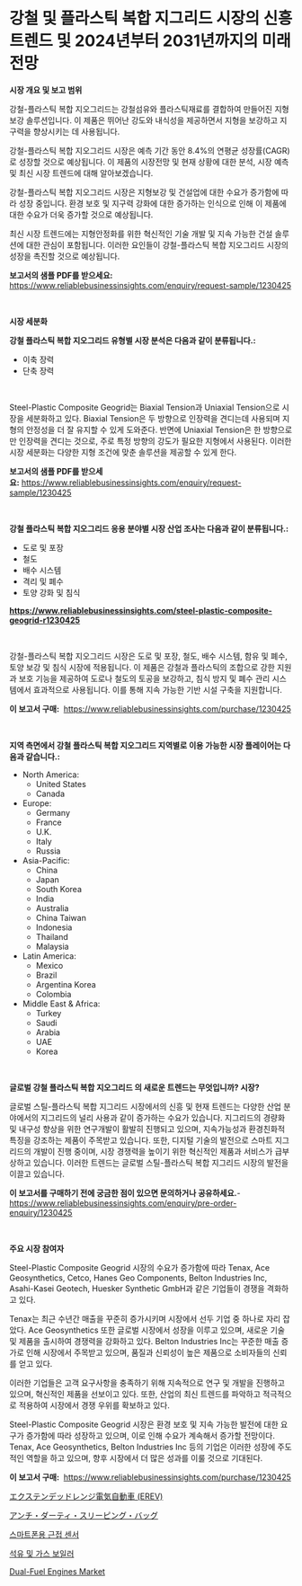 <p><h1>강철 및 플라스틱 복합 지그리드 시장의 신흥 트렌드 및 2024년부터 2031년까지의 미래 전망</h1></p><p><strong>시장 개요 및 보고 범위</strong></p>
<p><p>강철-플라스틱 복합 지오그리드는 강철섬유와 플라스틱재료를 결합하여 만들어진 지형보강 솔루션입니다. 이 제품은 뛰어난 강도와 내식성을 제공하면서 지형을 보강하고 지구력을 향상시키는 데 사용됩니다.</p><p>강철-플라스틱 복합 지오그리드 시장은 예측 기간 동안 8.4%의 연평균 성장률(CAGR)로 성장할 것으로 예상됩니다. 이 제품의 시장전망 및 현재 상황에 대한 분석, 시장 예측 및 최신 시장 트렌드에 대해 알아보겠습니다.</p><p>강철-플라스틱 복합 지오그리드 시장은 지형보강 및 건설업에 대한 수요가 증가함에 따라 성장 중입니다. 환경 보호 및 지구력 강화에 대한 증가하는 인식으로 인해 이 제품에 대한 수요가 더욱 증가할 것으로 예상됩니다.</p><p>최신 시장 트렌드에는 지형안정화를 위한 혁신적인 기술 개발 및 지속 가능한 건설 솔루션에 대한 관심이 포함됩니다. 이러한 요인들이 강철-플라스틱 복합 지오그리드 시장의 성장을 촉진할 것으로 예상됩니다.</p></p>
<p><strong>보고서의 샘플 PDF를 받으세요:</strong> <a href="https://www.reliablebusinessinsights.com/enquiry/request-sample/1230425">https://www.reliablebusinessinsights.com/enquiry/request-sample/1230425</a></p>
<p>&nbsp;</p>
<p><strong>시장 세분화</strong></p>
<p><strong>강철 플라스틱 복합 지오그리드 유형별 시장 분석은 다음과 같이 분류됩니다.:</strong></p>
<p><ul><li>이축 장력</li><li>단축 장력</li></ul></p>
<p>&nbsp;</p>
<p><p>Steel-Plastic Composite Geogrid는 Biaxial Tension과 Uniaxial Tension으로 시장을 세분화하고 있다. Biaxial Tension은 두 방향으로 인장력을 견디는데 사용되며 지형의 안정성을 더 잘 유지할 수 있게 도와준다. 반면에 Uniaxial Tension은 한 방향으로만 인장력을 견디는 것으로, 주로 특정 방향의 강도가 필요한 지형에서 사용된다. 이러한 시장 세분화는 다양한 지형 조건에 맞춘 솔루션을 제공할 수 있게 한다.</p></p>
<p><strong>보고서의 샘플 PDF를 받으세요:</strong>&nbsp;<a href="https://www.reliablebusinessinsights.com/enquiry/request-sample/1230425">https://www.reliablebusinessinsights.com/enquiry/request-sample/1230425</a></p>
<p>&nbsp;</p>
<p><strong> 강철 플라스틱 복합 지오그리드 응용 분야별 시장 산업 조사는 다음과 같이 분류됩니다.:</strong></p>
<p><ul><li>도로 및 포장</li><li>철도</li><li>배수 시스템</li><li>격리 및 폐수</li><li>토양 강화 및 침식</li></ul></p>
<p><strong><a href="https://www.reliablebusinessinsights.com/steel-plastic-composite-geogrid-r1230425">https://www.reliablebusinessinsights.com/steel-plastic-composite-geogrid-r1230425</a></strong></p>
<p>&nbsp;</p>
<p><p>강철-플라스틱 복합 지오그리드 시장은 도로 및 포장, 철도, 배수 시스템, 함유 및 폐수, 토양 보강 및 침식 시장에 적용됩니다. 이 제품은 강철과 플라스틱의 조합으로 강한 지원과 보호 기능을 제공하여 도로나 철도의 토공을 보강하고, 침식 방지 및 폐수 관리 시스템에서 효과적으로 사용됩니다. 이를 통해 지속 가능한 기반 시설 구축을 지원합니다.</p></p>
<p><strong>이 보고서 구매:</strong>&nbsp; <a href="https://www.reliablebusinessinsights.com/purchase/1230425">https://www.reliablebusinessinsights.com/purchase/1230425</a></p>
<p>&nbsp;</p>
<p><strong>지역 측면에서 강철 플라스틱 복합 지오그리드 지역별로 이용 가능한 시장 플레이어는 다음과 같습니다.:</strong></p>
<p><ul>
    <li>
        North America:
        <ul>
            <li>United States</li>
            <li>Canada</li>
        </ul>
    </li>
    <li>
        Europe:
        <ul>
            <li>Germany</li>
            <li>France</li>
            <li>U.K.</li>
            <li>Italy</li>
            <li>Russia</li>
        </ul>
    </li>
    <li>
        Asia-Pacific:
        <ul>
            <li>China</li>
            <li>Japan</li>
            <li>South Korea</li>
            <li>India</li>
            <li>Australia</li>
            <li>China Taiwan</li>
            <li>Indonesia</li>
            <li>Thailand</li>
            <li>Malaysia</li>
        </ul>
    </li>
    <li>
        Latin America:
        <ul>
            <li>Mexico</li>
            <li>Brazil</li>
            <li>Argentina Korea</li>
            <li>Colombia</li>
        </ul>
    </li>
    <li>
        Middle East & Africa:
        <ul>
            <li>Turkey</li>
            <li>Saudi</li>
            <li>Arabia</li>
            <li>UAE</li>
            <li>Korea</li>
        </ul>
    </li>
    </ul></p>
<p>&nbsp;</p>
<p><strong>글로벌 강철 플라스틱 복합 지오그리드 의 새로운 트렌드는 무엇입니까? 시장?</strong></p>
<p><p>글로벌 스틸-플라스틱 복합 지그리드 시장에서의 신흥 및 현재 트렌드는 다양한 산업 분야에서의 지그리드의 널리 사용과 같이 증가하는 수요가 있습니다. 지그리드의 경량화 및 내구성 향상을 위한 연구개발이 활발히 진행되고 있으며, 지속가능성과 환경친화적 특징을 강조하는 제품이 주목받고 있습니다. 또한, 디지털 기술의 발전으로 스마트 지그리드의 개발이 진행 중이며, 시장 경쟁력을 높이기 위한 혁신적인 제품과 서비스가 급부상하고 있습니다. 이러한 트렌드는 글로벌 스틸-플라스틱 복합 지그리드 시장의 발전을 이끌고 있습니다.</p></p>
<p><strong>이 보고서를 구매하기 전에 궁금한 점이 있으면 문의하거나 공유하세요.</strong>- <a href="https://www.reliablebusinessinsights.com/enquiry/pre-order-enquiry/1230425">https://www.reliablebusinessinsights.com/enquiry/pre-order-enquiry/1230425</a></p>
<p>&nbsp;</p>
<p><strong>주요 시장 참여자</strong></p>
<p><p>Steel-Plastic Composite Geogrid 시장의 수요가 증가함에 따라 Tenax, Ace Geosynthetics, Cetco, Hanes Geo Components, Belton Industries Inc, Asahi-Kasei Geotech, Huesker Synthetic GmbH과 같은 기업들이 경쟁을 격화하고 있다. </p><p>Tenax는 최근 수년간 매출을 꾸준히 증가시키며 시장에서 선두 기업 중 하나로 자리 잡았다. Ace Geosynthetics 또한 글로벌 시장에서 성장을 이루고 있으며, 새로운 기술 및 제품을 출시하여 경쟁력을 강화하고 있다. Belton Industries Inc는 꾸준한 매출 증가로 인해 시장에서 주목받고 있으며, 품질과 신뢰성이 높은 제품으로 소비자들의 신뢰를 얻고 있다.</p><p>이러한 기업들은 고객 요구사항을 충족하기 위해 지속적으로 연구 및 개발을 진행하고 있으며, 혁신적인 제품을 선보이고 있다. 또한, 산업의 최신 트렌드를 파악하고 적극적으로 적용하여 시장에서 경쟁 우위를 확보하고 있다.</p><p>Steel-Plastic Composite Geogrid 시장은 환경 보호 및 지속 가능한 발전에 대한 요구가 증가함에 따라 성장하고 있으며, 이로 인해 수요가 계속해서 증가할 전망이다. Tenax, Ace Geosynthetics, Belton Industries Inc 등의 기업은 이러한 성장에 주도적인 역할을 하고 있으며, 향후 시장에서 더 많은 성과를 이룰 것으로 기대된다.</p></p>
<p><strong>이 보고서 구매:</strong>&nbsp;&nbsp;<a href="https://www.reliablebusinessinsights.com/purchase/1230425">https://www.reliablebusinessinsights.com/purchase/1230425</a></p>
<p><p><a href="https://github.com/zjkmgcs938405/Market-Research-Report-List-2/blob/main/2022893104377.md">エクステンデッドレンジ電気自動車 (EREV)</a></p><p><a href="https://github.com/mohamedbakry57/Market-Research-Report-List-4/blob/main/8686275104376.md">アンチ・ダーティ・スリーピング・バッグ</a></p><p><a href="https://github.com/WilburKihn5676/Market-Research-Report-List-2/blob/main/624973097888.md">스마트폰용 근접 센서</a></p><p><a href="https://github.com/wallacBahrtyinger567686/Market-Research-Report-List-2/blob/main/515174297889.md">석유 및 가스 보일러</a></p><p><a href="https://github.com/ashman753/Market-Research-Report-List-1/blob/main/dual-fuel-engines-market.md">Dual-Fuel Engines Market</a></p></p>
